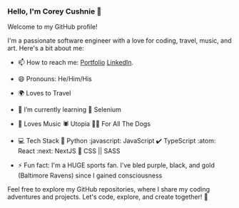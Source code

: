 ### Hello, I'm Corey Cushnie 👋

Welcome to my GitHub profile!

I'm a passionate software engineer with a love for coding, travel, music, and art. Here's a bit about me:

- 📫 How to reach me:
  [Portfolio](http://www.coreycushnie.com) 
  [LinkedIn](http://www.linkedin.com/in/corey-cushnie).
  
- 😄 Pronouns:
  He/Him/His
- 🌍 Loves to Travel
- 🌱 I’m currently learning
  🧪 Selenium
  
- 🎵 Loves Music
  🕷️ Utopia
  🐕‍🦺 For All The Dogs
  
- 💻 Tech Stack
  🐍 Python
  :javascript: JavaScript
  ✔️ TypeScript
  :atom: React
  :next: NextJS
  🎨 CSS || SASS
  
- ⚡ Fun fact:
  I'm a HUGE sports fan. I've bled purple, black, and gold (Baltimore Ravens) since I gained consciousness 

Feel free to explore my GitHub repositories, where I share my coding adventures and projects. Let's code, explore, and create together! 🚀

<!--
**devthedud3/devthedud3** is a ✨ _special_ ✨ repository because its `README.md` (this file) appears on your GitHub profile.

Here are some ideas to get you started:

- 🔭 I’m currently working on ...
- 🌱 I’m currently learning ...
- 👯 I’m looking to collaborate on ...
- 🤔 I’m looking for help with ...
- 💬 Ask me about ...
- 📫 How to reach me: ...
- 😄 Pronouns: ...
- ⚡ Fun fact: ...
-->
